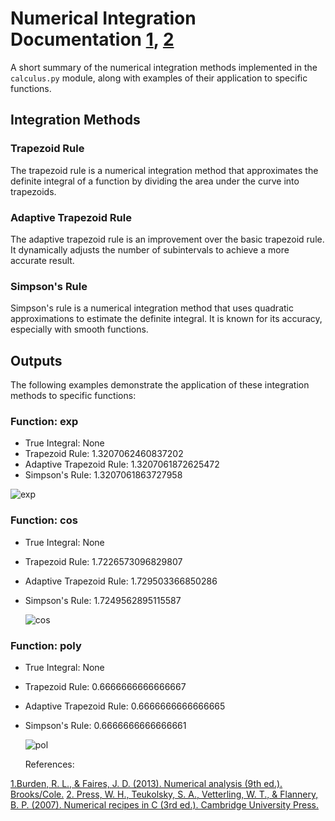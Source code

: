 # Numerical Integration Documentation [1](https://faculty.ksu.edu.sa/sites/default/files/numerical_analysis_9th.pdf), [2](https://github.com/zhufengGNSS/Numerical-Recipes-1/blob/master/Numerical%20Recipes%20-%20The%20Art%20of%20Scientific%20Computing%20-%203rd%20Edition.pdf)

A short summary of the numerical integration methods implemented in the `calculus.py` module, along with examples of their application to specific functions.

## Integration Methods

### Trapezoid Rule

The trapezoid rule is a numerical integration method that approximates the definite integral of a function by dividing the area under the curve into trapezoids.

### Adaptive Trapezoid Rule

The adaptive trapezoid rule is an improvement over the basic trapezoid rule. It dynamically adjusts the number of subintervals to achieve a more accurate result.

### Simpson's Rule

Simpson's rule is a numerical integration method that uses quadratic approximations to estimate the definite integral. It is known for its accuracy, especially with smooth functions.

## Outputs

The following examples demonstrate the application of these integration methods to specific functions:

### Function: exp

- True Integral: None
- Trapezoid Rule: 1.3207062460837202
- Adaptive Trapezoid Rule: 1.3207061872625472
- Simpson's Rule: 1.3207061863727958
  
![exp](https://github.com/Pranjal-Srivastava-2023/23-Homework6G3/assets/143828394/2a691b81-6f4a-4ea3-97d9-9a895a9fc378)

### Function: cos

- True Integral: None
- Trapezoid Rule: 1.7226573096829807
- Adaptive Trapezoid Rule: 1.729503366850286
- Simpson's Rule: 1.7249562895115587

  ![cos](https://github.com/Pranjal-Srivastava-2023/23-Homework6G3/assets/143828394/ae753b1b-0da1-43c3-8307-73f5e6bea1e1)

### Function: poly

- True Integral: None
- Trapezoid Rule: 0.6666666666666667
- Adaptive Trapezoid Rule: 0.6666666666666665
- Simpson's Rule: 0.6666666666666661

  ![pol](https://github.com/Pranjal-Srivastava-2023/23-Homework6G3/assets/143828394/b197feec-71b3-4bb4-89ab-3e9739750d2b)

  References:

[1.Burden, R. L., & Faires, J. D. (2013). Numerical analysis (9th ed.). Brooks/Cole.](https://faculty.ksu.edu.sa/sites/default/files/numerical_analysis_9th.pdf)
[2. Press, W. H., Teukolsky, S. A., Vetterling, W. T., & Flannery, B. P. (2007). Numerical recipes in C (3rd ed.). Cambridge University Press.](https://github.com/zhufengGNSS/Numerical-Recipes-1/blob/master/Numerical%20Recipes%20-%20The%20Art%20of%20Scientific%20Computing%20-%203rd%20Edition.pdf)

